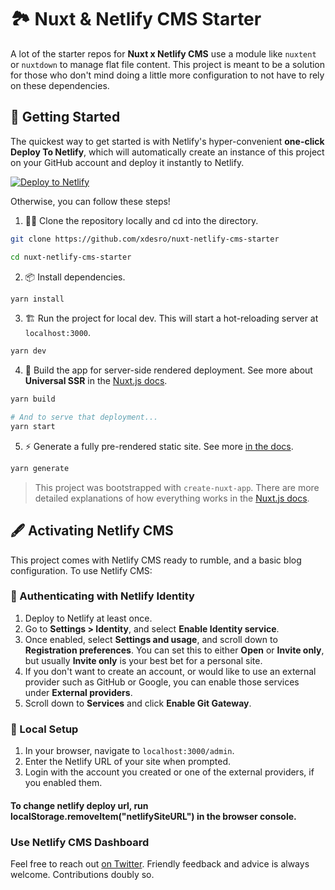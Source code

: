 # 🏞 Nuxt & Netlify CMS Starter

A lot of the starter repos for **Nuxt x Netlify CMS** use a module like `nuxtent` or `nuxtdown` to manage flat file content. This project is meant to be a solution for those who don't mind doing a little more configuration to not have to rely on these dependencies.

## 🎉 Getting Started

The quickest way to get started is with Netlify's hyper-convenient **one-click Deploy To Netlify**, which will automatically create an instance of this project on your GitHub account and deploy it instantly to Netlify.

[![Deploy to Netlify](https://www.netlify.com/img/deploy/button.svg)](https://app.netlify.com/start/deploy?repository=https://github.com/xdesro/nuxt-netlify-cms-starter)

Otherwise, you can follow these steps!

1. 👯‍♂️ Clone the repository locally and cd into the directory.

```bash
git clone https://github.com/xdesro/nuxt-netlify-cms-starter

cd nuxt-netlify-cms-starter
```

2. 📦 Install dependencies.

```bash
yarn install
```

3. 🏗 Run the project for local dev. This will start a hot-reloading server at `localhost:3000`.

```bash
yarn dev
```

4. 🌌 Build the app for server-side rendered deployment. See more about **Universal SSR** in the [Nuxt.js docs](https://nuxtjs.org/guide#server-rendered-universal-ssr-).

```bash
yarn build

# And to serve that deployment...
yarn start
```

5. ⚡️ Generate a fully pre-rendered static site. See more [in the docs](https://nuxtjs.org/guide#static-generated-pre-rendering-).

```bash
yarn generate
```

> This project was bootstrapped with `create-nuxt-app`. There are more detailed explanations of how everything works in the [Nuxt.js docs](https://nuxtjs.org).

## 🖋 Activating Netlify CMS

This project comes with Netlify CMS ready to rumble, and a basic blog configuration. To use Netlify CMS:

### 🔏 Authenticating with Netlify Identity

1. Deploy to Netlify at least once.
2. Go to **Settings > Identity**, and select **Enable Identity service**.
3. Once enabled, select **Settings and usage**, and scroll down to **Registration preferences**. You can set this to either **Open** or **Invite only**, but usually **Invite only** is your best bet for a personal site.
4. If you don't want to create an account, or would like to use an external provider such as GitHub or Google, you can enable those services under **External providers**.
5. Scroll down to **Services** and click **Enable Git Gateway**.

### 🔐 Local Setup

1. In your browser, navigate to `localhost:3000/admin`.
2. Enter the Netlify URL of your site when prompted.
3. Login with the account you created or one of the external providers, if you enabled them.

#### To change netlify deploy url, run localStorage.removeItem("netlifySiteURL") in the browser console.

### Use Netlify CMS Dashboard

Feel free to reach out [on Twitter](https://twitter.com/xdesro). Friendly feedback and advice is always welcome. Contributions doubly so.
